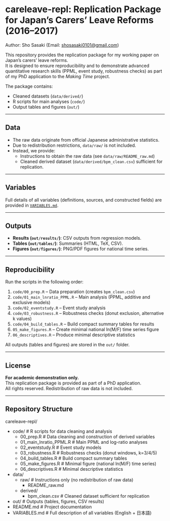 # careleave-repl: Replication Package for Japan’s Carers’ Leave Reforms (2016–2017)

Author: Sho Sasaki (Email: shosasaki0101@gmail.com)

This repository provides the replication package for my working paper on Japan’s carers’ leave reforms.  
It is designed to ensure reproducibility and to demonstrate advanced quantitative research skills (PPML, event study, robustness checks) as part of my PhD application to the *Making Time* project.  

The package contains:
- Cleaned datasets (`data/derived/`)
- R scripts for main analyses (`code/`)
- Output tables and figures (`out/`)

---

## Data
- The raw data originate from official Japanese administrative statistics.  
- Due to redistribution restrictions, `data/raw/` is not included.  
- Instead, we provide:
  - Instructions to obtain the raw data (see `data/raw/README_raw.md`)  
  - Cleaned derived dataset (`data/derived/bpm_clean.csv`) sufficient for replication.  

---

## Variables
Full details of all variables (definitions, sources, and constructed fields) are provided in [`VARIABLES.md`](VARIABLES.md).

---

## Outputs

- **Results (`out/results/`)**: CSV outputs from regression models.  
- **Tables (`out/tables/`)**: Summaries (HTML, TeX, CSV).  
- **Figures (`out/figures/`)**: PNG/PDF figures for national time series.  

---

## Reproducibility
Run the scripts in the following order:
1. `code/00_prep.R` – Data preparation (creates `bpm_clean.csv`)  
2. `code/01_main_lnratio_PPML.R` – Main analysis (PPML, additive and exclusive models)  
3. `code/02_eventstudy.R` – Event study analysis  
4. `code/03_robustness.R` – Robustness checks (donut exclusion, alternative k values)
5. `code/04_build_tables.R` – Build compact summary tables for results
6. `05_make_figures.R` – Create minimal national ln(M/F) time series figure
7. `06_descriptives.R` – Produce minimal descriptive statistics

All outputs (tables and figures) are stored in the `out/` folder.

---

## License
**For academic demonstration only.**  
This replication package is provided as part of a PhD application.  
All rights reserved. Redistribution of raw data is not included.

---

## Repository Structure

careleave-repl/
- code/ # R scripts for data cleaning and analysis
  - 00_prep.R # Data cleaning and construction of derived variables
  - 01_main_lnratio_PPML.R # Main PPML and log-ratio analyses
  - 02_eventstudy.R # Event study models
  - 03_robustness.R # Robustness checks (donut windows, k=3/4/5)
  - 04_build_tables.R # Build compact summary tables
  - 05_make_figures.R # Minimal figure (national ln(M/F) time series)
  - 06_descriptives.R # Minimal descriptive statistics
- data/
  - raw/ # Instructions only (no redistribution of raw data)
    - README_raw.md
  - derived/
    - bpm_clean.csv # Cleaned dataset sufficient for replication
- out/ # Outputs (tables, figures, CSV results)
- README.md # Project documentation
- VARIABLES.md # Full description of all variables (English + 日本語)
